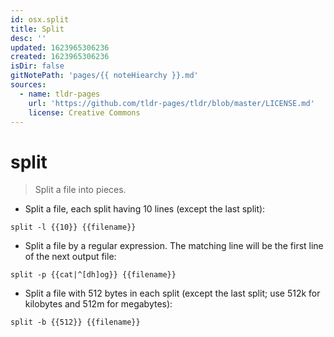 ```yaml
---
id: osx.split
title: Split
desc: ''
updated: 1623965306236
created: 1623965306236
isDir: false
gitNotePath: 'pages/{{ noteHiearchy }}.md'
sources:
  - name: tldr-pages
    url: 'https://github.com/tldr-pages/tldr/blob/master/LICENSE.md'
    license: Creative Commons
---
```

# split

> Split a file into pieces.

- Split a file, each split having 10 lines (except the last split):

`split -l {{10}} {{filename}}`

- Split a file by a regular expression. The matching line will be the first line of the next output file:

`split -p {{cat|^[dh]og}} {{filename}}`

- Split a file with 512 bytes in each split (except the last split; use 512k for kilobytes and 512m for megabytes):

`split -b {{512}} {{filename}}`

